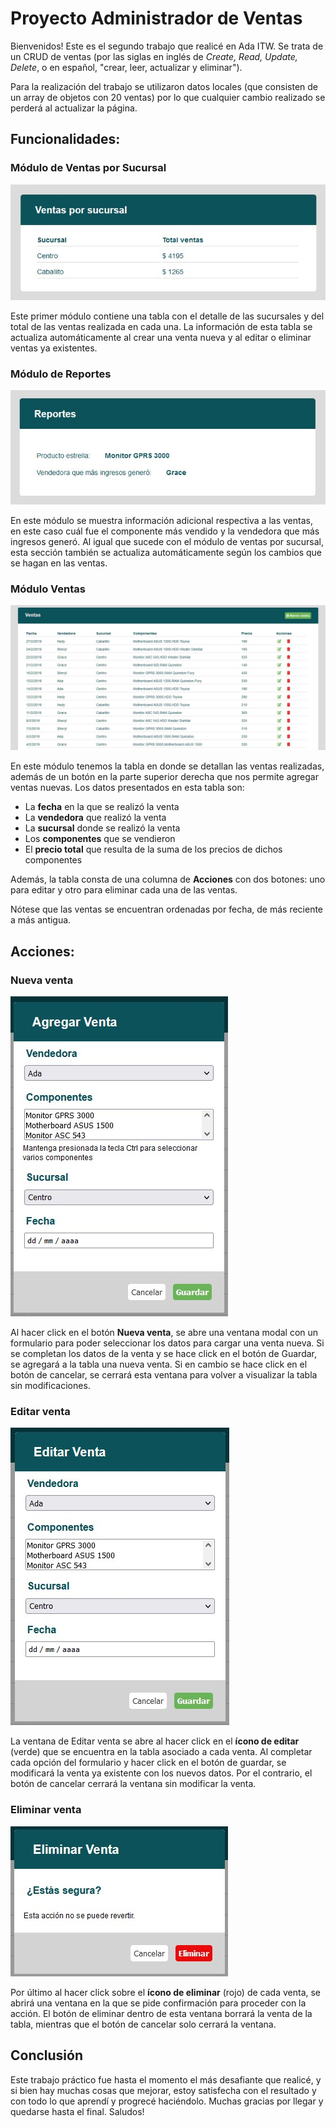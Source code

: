 # Proyecto Administrador de Ventas

Bienvenidos! Este es el segundo trabajo que realicé en Ada ITW. Se trata de un CRUD de ventas (por las siglas en inglés de _Create, Read, Update, Delete_, o en español, "crear, leer, actualizar y eliminar").

Para la realización del trabajo se utilizaron datos locales (que consisten de un array de objetos con 20 ventas) por lo que cualquier cambio realizado se perderá al actualizar la página.

## Funcionalidades:

### Módulo de Ventas por Sucursal

![Módulo ventas por sucursal](/imagenes/Modulo-ventas-por-sucursal.jpg)

Este primer módulo contiene una tabla con el detalle de las sucursales y del total de las ventas realizada en cada una. La información de esta tabla se actualiza automáticamente al crear una venta nueva y al editar o eliminar ventas ya existentes.

### Módulo de Reportes

![Módulo reportes](/imagenes/Modulo-reportes.jpg)

En este módulo se muestra información adicional respectiva a las ventas, en este caso cuál fue el componente más vendido y la vendedora que más ingresos generó. Al igual que sucede con el módulo de ventas por sucursal, esta sección también se actualiza automáticamente según los cambios que se hagan en las ventas.

### Módulo Ventas

![Módulo ventas](/imagenes/Modulo-ventas.jpg)

En este módulo tenemos la tabla en donde se detallan las ventas realizadas, además de un botón en la parte superior derecha que nos permite agregar ventas nuevas. Los datos presentados en esta tabla son:

- La __fecha__ en la que se realizó la venta
- La __vendedora__ que realizó la venta
- La __sucursal__ donde se realizó la venta
- Los __componentes__ que se vendieron
- El __precio total__ que resulta de la suma de los precios de dichos componentes

Además, la tabla consta de una columna de __Acciones__ con dos botones: uno para editar y otro para eliminar cada una de las ventas.

Nótese que las ventas se encuentran ordenadas por fecha, de más reciente a más antigua.

## Acciones:

### Nueva venta

![Modal nueva venta](/imagenes/Modal-nueva-venta.jpg)

Al hacer click en el botón __Nueva venta__, se abre una ventana modal con un formulario para poder seleccionar los datos para cargar una venta nueva. Si se completan los datos de la venta y se hace click en el botón de Guardar, se agregará a la tabla una nueva venta. Si en cambio se hace click en el botón de cancelar, se cerrará esta ventana para volver a visualizar la tabla sin modificaciones. 

### Editar venta

![Modal editar venta](/imagenes/Modal-editar-venta.jpg)

La ventana de Editar venta se abre al hacer click en el __ícono de editar__ (verde) que se encuentra en la tabla asociado a cada venta. Al completar cada opción del formulario y hacer click en el botón de guardar, se modificará la venta ya existente con los nuevos datos. Por el contrario, el botón de cancelar cerrará la ventana sin modificar la venta.

### Eliminar venta

![Modal eliminar venta](/imagenes/Modal-eliminar-venta.jpg)

Por último al hacer click sobre el __ícono de eliminar__ (rojo) de cada venta, se abrirá una ventana en la que se pide confirmación para proceder con la acción. El botón de eliminar dentro de esta ventana borrará la venta de la tabla, mientras que el botón de cancelar solo cerrará la ventana. 

## Conclusión

Este trabajo práctico fue hasta el momento el más desafiante que realicé, y si bien hay muchas cosas que mejorar, estoy satisfecha con el resultado y con todo lo que aprendí y progrecé haciéndolo. Muchas gracias por llegar y quedarse hasta el final. Saludos!